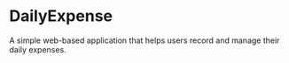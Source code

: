 # DailyExpense
A simple web-based application that helps users record and manage their daily expenses.
